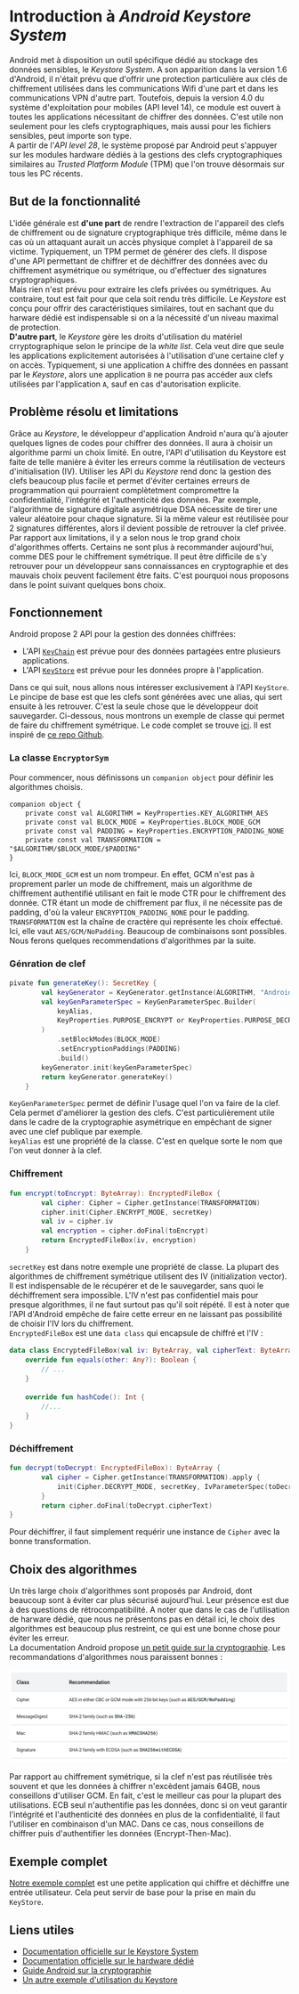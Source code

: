 # Introduction à *Android Keystore System*

Android met à disposition un outil spécifique dédié au stockage des données sensibles, le *Keystore System*.  A son apparition dans la version 1.6 d'Android, il n'était prévu que d'offrir une protection particulière aux clés de chiffrement utilisées dans les communications Wifi d'une part et dans les communications VPN d'autre part. Toutefois, depuis la version 4.0 du système d'exploitation pour mobiles (API level 14), ce module est ouvert à toutes les applications nécessitant de chiffrer des données. C'est utile non seulement pour les clefs cryptographiques, mais aussi pour les fichiers sensibles, peut importe son type.  
A partir de l'*API level 28*, le système proposé par Android peut s'appuyer sur les modules hardware dédiés à la gestions des clefs cryptographiques similaires au *Trusted Platform Module* (TPM) que l'on trouve désormais sur tous les PC récents.  
## But de la fonctionnalité
L'idée générale est **d'une part** de rendre l'extraction de l'appareil des clefs de chiffrement ou de signature cryptographique très difficile, même dans le cas où un attaquant aurait un accès physique complet à l'appareil de sa victime. Typiquement, un TPM permet de générer des clefs. Il dispose d'une API permettant de chiffrer et de déchiffrer des données avec du chiffrement asymétrique ou symétrique, ou d'effectuer des signatures cryptographiques.  
Mais rien n'est prévu pour extraire les clefs privées ou symétriques. Au contraire, tout est fait pour que cela soit rendu très difficile. Le *Keystore* est conçu pour offrir des caractéristiques similaires, tout en sachant que du harware dédié est indispensable si on a la nécessité d'un niveau maximal de protection.  
**D'autre part**, le *Keystore* gère les droits d'utilisation du matériel crryptographique selon le principe de la *white list*. Cela veut dire que seule les applications explicitement autorisées à l'utilisation d'une certaine clef y on accès. Typiquement, si une application `A` chiffre des données en passant par le *Keystore*, alors une application `B` ne pourra pas accéder aux clefs utilisées par l'application `A`, sauf en cas d'autorisation explicite. 

## Problème résolu et limitations
Grâce au *Keystore*, le développeur d'application Android n'aura qu'à ajouter quelques lignes de codes pour chiffrer des données. Il aura à choisir un algorithme parmi un choix limité. En outre, l'API d'utilisation du Keystore est faite de telle manière à éviter les erreurs comme la réutilisation de vecteurs d'initialisation (IV). Utiliser les API du *Keystore* rend donc la gestion des clefs beaucoup plus facile et permet d'éviter certaines erreurs de programmation qui pourraient complètetment compromettre la confidentialité, l'intégrité et l'authenticité des données. Par exemple, l'algorithme de signature digitale asymétrique DSA nécessite de tirer une valeur aléatoire pour chaque signature. Si la même valeur est réutilisée pour 2 signatures différentes, alors il devient possible de retrouver la clef privée.  
Par rapport aux limitations, il y a selon nous le trop grand choix d'algorithmes offerts. Certains ne sont plus à recommander aujourd'hui, comme DES pour le chiffrement symétrique. Il peut être difficile de s'y retrouver pour un développeur sans connaissances en cryptographie et des mauvais choix peuvent facilement être faits. C'est pourquoi nous proposons dans le point suivant quelques bons choix.

## Fonctionnement
Android propose 2 API pour la gestion des données chiffrées:
- L'API [`KeyChain`](https://developer.android.com/reference/android/security/KeyChain) est prévue pour des données partagées entre plusieurs applications.
- L'API [`KeyStore`](https://developer.android.com/reference/java/security/KeyStore) est prévue pour les données propre à l'application.

Dans ce qui suit, nous allons nous intéresser exclusivement à l'API `KeyStore`.  
Le pincipe de base est que les clefs sont générées avec une alias, qui sert ensuite à les retrouver. C'est la seule chose que le développeur doit sauvegarder. Ci-dessous, nous montrons un exemple de classe qui permet de faire du chiffrement symétrique. Le code complet se trouve [ici](https://github.com/superjeffcplusplus/DAA_keystore/blob/main/app/src/main/java/ch/heigvd/daa/keystore/EncryptorSym.kt). Il est inspiré de [ce repo Github](https://github.com/philipplackner/AndroidCrypto). 

### La classe `EncryptorSym`

Pour commencer, nous définissons un `companion object` pour définir les algorithmes choisis.

```
companion object {
    private const val ALGORITHM = KeyProperties.KEY_ALGORITHM_AES
    private const val BLOCK_MODE = KeyProperties.BLOCK_MODE_GCM
    private const val PADDING = KeyProperties.ENCRYPTION_PADDING_NONE
    private const val TRANSFORMATION = "$ALGORITHM/$BLOCK_MODE/$PADDING"
}
```
Ici, `BLOCK_MODE_GCM` est un nom trompeur. En effet, GCM n'est pas à proprement parler un mode de chiffrement, mais un algorithme de chiffrement authentifié utilisant en fait le mode CTR pour le chiffrement des donnée. CTR étant un mode de chiffrement par flux, il ne nécessite pas de padding, d'où la valeur `ENCRYPTION_PADDING_NONE` pour le padding.
`TRANSFORMATION` est la chaîne de cractère qui représente les choix effectué. Ici, elle vaut `AES/GCM/NoPadding`. Beaucoup de combinaisons sont possibles. Nous ferons quelques recommendations d'algorithmes par la suite.

### Génration de clef

```Kotlin
pivate fun generateKey(): SecretKey {
        val keyGenerator = KeyGenerator.getInstance(ALGORITHM, "AndroidKeyStore")
        val keyGenParameterSpec = KeyGenParameterSpec.Builder(
            keyAlias,
            KeyProperties.PURPOSE_ENCRYPT or KeyProperties.PURPOSE_DECRYPT
        )
            .setBlockModes(BLOCK_MODE)
            .setEncryptionPaddings(PADDING)
            .build()
        keyGenerator.init(keyGenParameterSpec)
        return keyGenerator.generateKey()
    }
```
`KeyGenParameterSpec` permet de définir l'usage quel l'on va faire de la clef. Cela permet d'améliorer la gestion des clefs. C'est particulièrement utile dans le cadre de la cryptographie asymétrique en empêchant de signer avec une clef publique par exemple.  
`keyAlias` est une propriété de la classe. C'est en quelque sorte le nom que l'on veut donner à la clef.

### Chiffrement

````Kotlin
fun encrypt(toEncrypt: ByteArray): EncryptedFileBox {
        val cipher: Cipher = Cipher.getInstance(TRANSFORMATION)
        cipher.init(Cipher.ENCRYPT_MODE, secretKey)
        val iv = cipher.iv
        val encryption = cipher.doFinal(toEncrypt)
        return EncryptedFileBox(iv, encryption)
    }
````
`secretKey` est dans notre exemple une propriété de classe. La plupart des algorithmes de chiffrement symétrique utilisent des IV (initialization vector). Il est indispensable de le récupérer et de le sauvegarder, sans quoi le déchiffrement sera impossible. L'IV n'est pas confidentiel mais pour presque algorithmes, il ne faut surtout pas qu'il soit répété. Il est à noter que l'API d'Android empêche de faire cette erreur en ne laissant pas possibilité de choisir l'IV lors du chiffrement.  
`EncryptedFileBox` est une `data class` qui encapsule de chiffré et l'IV :
```Kotlin
data class EncryptedFileBox(val iv: ByteArray, val cipherText: ByteArray) {
    override fun equals(other: Any?): Boolean {
        // ...
    }

    override fun hashCode(): Int {
        //...
    }
}
```
### Déchiffrement
```Kotlin
fun decrypt(toDecrypt: EncryptedFileBox): ByteArray {
        val cipher = Cipher.getInstance(TRANSFORMATION).apply {
            init(Cipher.DECRYPT_MODE, secretKey, IvParameterSpec(toDecrypt.iv))
        }
        return cipher.doFinal(toDecrypt.cipherText)
}
```
Pour déchiffrer, il faut simplement requérir une instance de `Cipher` avec la bonne transformation.
## Choix des algorithmes

Un très large choix d'algorithmes sont proposés par Android, dont beaucoup sont à éviter car plus sécurisé aujourd'hui. Leur présence est due à des questions de rétrocompatibilité. A noter que dans le cas de l'utilisation de harware dédié, que nous ne présentons pas en détail ici, le choix des algorithmes est beaucoup plus restreint, ce qui est une bonne chose pour éviter les erreur.  
La documentation Android propose [un petit guide sur la cryptographie](https://developer.android.com/guide/topics/security/cryptography). Les recommandations d'algorithmes nous paraissent bonnes : 

![](./assets/algos.png)

Par rapport au chiffrement symétrique, si la clef n'est pas réutilisée très souvent et que les données à chiffrer n'excèdent jamais 64GB, nous conseillons d'utiliser GCM. En fait, c'est le meilleur cas pour la plupart des utilisations. ECB seul n'authentifie pas les données, donc si on veut garantir l'intégrité et l'authenticité des données en plus de la confidentialité, il faut l'utiliser en combinaison d'un MAC. Dans ce cas, nous conseillons de chiffrer puis d'authentifier les données (Encrypt-Then-Mac).

## Exemple complet

[Notre exemple complet](https://github.com/superjeffcplusplus/DAA_keystore) est une petite application qui chiffre et déchiffre une entrée utilisateur. Cela peut servir de base pour la prise en main du `KeyStore`.

## Liens utiles

- [Documentation officielle sur le Keystore System](https://developer.android.com/training/articles/keystore#kotlin)
- [Documentation officielle sur le hardware dédié](https://source.android.com/docs/security/features/keystore)
- [Guide Android sur la cryptographie](https://developer.android.com/guide/topics/security/cryptography)
- [Un autre exemple d'utilisation du Keystore](https://github.com/philipplackner/AndroidCrypto)